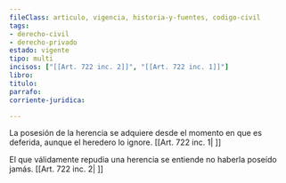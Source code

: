 ```yaml
---
fileClass: articulo, vigencia, historia-y-fuentes, codigo-civil
tags:
- derecho-civil
- derecho-privado
estado: vigente
tipo: multi
incisos: ["[[Art. 722 inc. 2]]", "[[Art. 722 inc. 1]]"]
libro:
titulo:
parrafo:
corriente-juridica:

---
```

La posesión de la herencia se adquiere desde el momento en que es deferida, aunque el heredero lo ignore. [[Art. 722 inc. 1| ]]

El que válidamente repudia una herencia se entiende no haberla poseído jamás. [[Art. 722 inc. 2| ]]